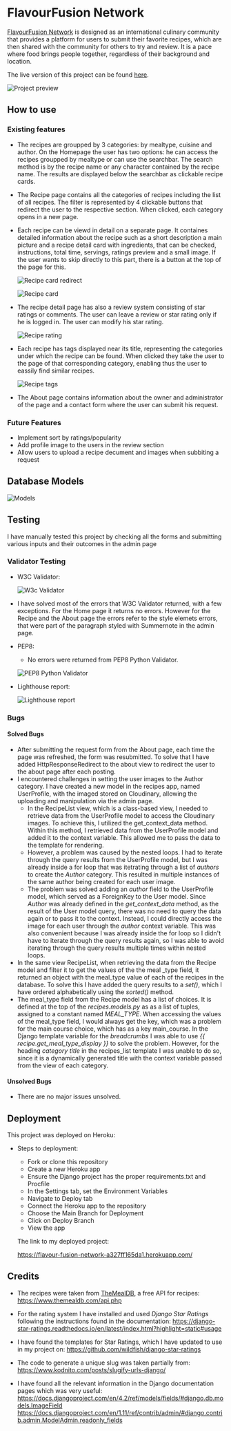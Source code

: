 # FlavourFusion Network

[FlavourFusion Network](https://flavour-fusion-network-a327ff165da1.herokuapp.com/) is designed as an international culinary community that provides a platform for users to submit their favorite recipes,
which are then shared with the community for others to try and review. It is a pace where food brings people together, regardless of their 
background and location.

The live version of this project can be found [here](https://flavour-fusion-network-a327ff165da1.herokuapp.com/).

![Project preview](static/images/final_project.png)

## How to use 

### Existing features

- The recipes are groupped by 3 categories: by mealtype, cuisine and author.
On the Homepage the user has two options: he can access the recipes groupped by mealtype or can use the searchbar. The search method is by the recipe name or any character contained by the recipe name. The results are displayed below the searchbar as clickable recipe cards.
- The Recipe page contains all the categories of recipes including the list of all recipes. The filter is represented by 4 clickable buttons that redirect the user to the respective section. When clicked, each category opens in a new page.
- Each recipe can be viewd in detail on a separate page. It containes detailed information about the recipe such as a short description a main picture and a recipe detail card with ingredients, that can be checked, instructions, total time, servings, ratings preview and a small image. If the user wants to skip directly to this part, there is a button at the top of the page for this.
    
   ![Recipe card redirect](static/images/redirect_button.png)

    ![Recipe card](static/images/recipe_card.png)
    

- The recipe detail page has also a review system consisting of star ratings or comments. The user can leave a review or star rating only if he is logged in. The user can modify his star rating.

    ![Recipe rating](static/images/recipe_rating.png)

- Each recipe has tags displayed near its title, representing the categories under which the recipe can be found. When clicked they take the user to the page of that corresponding category, enabling thus the user to eassily find similar recipes. 

    ![Recipe tags](static/images/tags.png)

- The About page contains information about the owner and administrator of the page and a contact form where the user can submit his request.


### Future Features

- Implement sort by ratings/popularity
- Add profile image to the users in the review section
- Allow users to upload a recipe decument and images when subbiting a request 

## Database Models

![Models](static/images/models.png)


## Testing

I have manually tested this project by checking all the forms and submitting various inputs and their outcomes in the admin page

### Validator Testing

- W3C Validator:

  ![W3c Validator](static/images/w3c-validator.png)

 - I have solved most of the errors that W3C Validator returned, with a few exceptions. For the Home page it returns no errors. However for the Recipe and the About page the errors refer to the style elemets errors, that were part of the paragraph styled with Summernote in the admin page. 

- PEP8:
    - No errors were returned from PEP8 Python Validator.

     ![PEP8 Python Validator](static/images/python-linter.png)

- Lighthouse report:

    ![Lighthouse report](static/images/lighthouse.png)

### Bugs
#### Solved Bugs

- After submitting the request form from the About page, each time the page was refreshed, the form was resubmitted. To solve that I have added HttpResponseRedirect to the about view to redirect the user to the about page after each posting.
- I encountered challenges in setting the user images to the Author category. I have created a new model in the recipes app, named UserProfile, with the imaged stored on Cloudinary, allowing the uploading and manipulation via the admin page. 
   - In the RecipeList view, which is a class-based view, I needed to retrieve data from the UserProfile model to access the Cloudinary images. To achieve this, I utilized the get_context_data method. Within this method, I retrieved data from the UserProfile model and added it to the context variable. This allowed me to pass the data to the template for rendering.
   - However, a problem was caused by the nested loops. I had to iterate through the query results from the UserProfile model, but I was already inside a for loop that was itetrating through a list of _authors_ to create the _Author_ category. This resulted in multiple instances of the same author being created for each user image.
   - The problem was solved adding an _author_ field to the UserProfile model, which served as a ForeignKey to the User model. Since _Author_ was already defined in the _get_context_data_ method, as the result of the User model query, there was no need to query the data again or to pass it to the context. Instead, I could directly access the image for each user through the _author_ context variable. This was also convenient because I was already inside the for loop so I didn't have to iterate through the query results again, so I was able to avoid iterating through the query results multiple times within nested loops.
- In the same view RecipeList, when retrieving the data from the Recipe model and filter it to get the values of the the meal _type field, it returned an object with the meal_type value of each of the recipes in the database. To solve this I have added the query results to a _set()_, which I have ordered alphabetically using the _sorted()_ method.
- The meal_type field from the Recipe model has a list of choices. It is defined at the top of the _recipes.models.py_ as as a list of tuples, assigned to a constant named _MEAL_TYPE_. When accessing the values of the meal_type field, I would always get the key, which was a problem for the main course choice, which has as a key main_course. In the Django template variable for the _breadcrumbs_ I was able to use _{{ recipe.get_meal_type_display }}_ to solve the problem. However, for the heading  _category title_ in the recipes_list template I was unable to do so, since it is a dynamically generated title with the context variable passed from the view of each category.  

#### Unsolved Bugs

- There are no major issues unsolved.


## Deployment

This project was deployed on Heroku:

- Steps to deployment:

    - Fork or clone this repository
    - Create a new Heroku app
    - Ensure the Django project has the proper requirements.txt and Procfile
    - In the Settings tab, set the Environment Variables
    - Navigate to Deploy tab
    - Connect the Heroku app to the repository
    - Choose the Main Branch for Deployment
    - Click on Deploy Branch
    - View the app

    The link to my deployed project:

    https://flavour-fusion-network-a327ff165da1.herokuapp.com/

## Credits

- The recipes were taken from [TheMealDB](https://www.themealdb.com/api.php), a free API for recipes:
    https://www.themealdb.com/api.php

- For the rating system I have installed and used _Django Star Ratings_ following the instructions found in the documentation:
    https://django-star-ratings.readthedocs.io/en/latest/index.html?highlight=static#usage

- I have found the templates for Star Ratings, which I have updated to use in my project on:
    https://github.com/wildfish/django-star-ratings

- The code to generate a unique slug was taken partially from:
    https://www.kodnito.com/posts/slugify-urls-django/

-  I have found all the relevant information in the Django documentation pages which was very useful:
    https://docs.djangoproject.com/en/4.2/ref/models/fields/#django.db.models.ImageField
    https://docs.djangoproject.com/en/1.11/ref/contrib/admin/#django.contrib.admin.ModelAdmin.readonly_fields